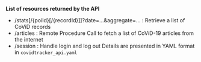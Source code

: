 **List of resources returned by the API**
- /stats[/{poiId}[/{recordId}]]?date=...&aggregate=... : Retrieve a list of CoViD records
- /articles : Remote Procedure Call to fetch a list of CoViD-19 articles from the internet
- /session : Handle login and log out
Details are presented in YAML format in `covidtracker_api.yaml`